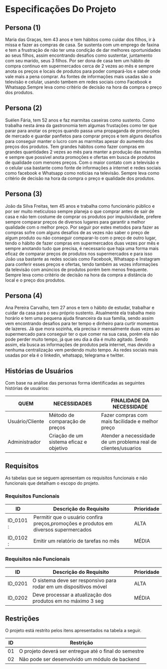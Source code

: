# Especificações Do Projeto
## Persona (1)

Maria das Graças, tem 43 anos e tem hábitos como cuidar dos filhos, ir à missa e fazer as compras de casa. Se sustenta com um emprego de faxina
e tem a frustração de não ter uma condição de dar melhores oportunidades ao seus filhos, assim encontrando desafios como sustentar, juntamento com seu marido, seus
3 filhos. Por ser dona de casa tem um hábito de compra continuo em supermercados cerca de 2 vezes ao mês e sempre anota os preços e locais de produtos para poder
compará-los e saber onde vale mais a pena comprar. As fontes de informações mais usadas são a televisão e celular, usando tambem em redes sociais como Facebook e
Whatsapp.Sempre leva como critério de decisão na hora da compra o preço dos produtos.

## Persona (2)

Suélen Fária, tem 52 anos e faz marmitas caseiras como sustento. Como trabalha nesta área da gastronomia tem algumas frustações como ter que parar para anotar os
preços quando passa uma propaganda de promoções de mercado e guardar panfletos para comprar preços e tem alguns desafios para conseguir manter o lucro com as marmitas
apesar do aumento dos preços dos produtos. Tem grandes hábitos como fazer compras em grandes quantidades 2 vezes ao mês para manter a produção das marmitas e sempre
que possível anota promoções e ofertas em busca de produtos de qualidade com menores preços. Com o maior contato com a televisão e o celular usa bastante como fonte
de informações a internet e redes sociais como facebook e Whatsapp como noticias na televisão. Sempre leva como critério de decisão na hora da compra o preço e
qualidade dos produtos.

## Persona (3)

João da Silva Freitas, tem 45 anos e trabalha como funcionário público e por ser muito meticuloso sempre planeja o que comprar antes de sair de casa e não tem costume
de comprar os produtos por impulsividade, prefere sempre comparar preços de diversos lugares para garantir a melhor qualidade com o melhor preço. Por seguir por estes
metodos para fazer as compras sofre com alguns desafios de as vezes não saber o preço de algum produto ou não conseguir comparar-lo com o preço de outro lugar, tendo
o hábito de fazer compras em supermercados duas vezes por mês e sempre anotando tudo que precisa, é necessario que haja uma forma mais eficaz de comparar preços de
produtos nos supermercados e para isso João usa bastante as redes sociais como Facebook, Whatsapp e Instagram para conferir esses preços e ofertas, tendo também as
vezes informações da televisão com anúncios de produtos porém bem menos frequente. Sempre leva como critério de decisão na hora da compra a distância do local e o
preço dos produtos.

## Persona (4)

Ana Pereira Carvalho, tem 27 anos e tem o hábito de estudar, trabalhar e cuidar da casa para o seu próprio sustento. Atualmente ela trabalha meio horário e tem uma
pequena ajuda financeira da sua família, sendo assim vem encontrando desafios para ter tempo e dinheiro para curtir momentos de lazeres. Já que mora sozinha, ela
precisa ir mensalmente duas vezes ao supermercado para conseguir ter o que comer na sua casa, porém ela não pode perder muito tempo, já que seu dia a dia é muito
agitado. Sendo assim, ela busca as informações de produtos pela internet, mas devido a nenhuma centralização vem perdendo muito tempo. As redes sociais mais usadas
por ela é o linkedin, whatsapp, telegrama e twitter.

## Histórias de Usuários

Com base na análise das personas forma identificadas as seguintes histórias de usuários:

|      QUEM   |NECESSIDADES       |  FINALIDADE DA NECESSIDADE                     |
|-------------|-------------------|----------------------------------------------------------------|
|Usuário/Cliente  | Método de comparação de preços  | Fazer compras com mais facilidade e melhor preço               |
|Administrador  | Criação de um sistema eficaz e objetivo | Atender a necessidade de um problema real de clientes/usuarios |

## Requisitos

As tabelas que se seguem apresentam os requisitos funcionais e não funcionais que detalham o escopo do projeto.

### Requisitos Funcionais

|ID    | Descrição do Requisito  | Prioridade |
|------|-----------------------------------------|----|
|ID_0101 : | Permitir que o usuário confira preços,promoções e produtos em diversos supermercados | ALTA | 
|ID_0102 : | Emitir um relatório de tarefas no mês   | MÉDIA |


### Requisitos não Funcionais

|ID     | Descrição do Requisito  |Prioridade |
|-------|-------------------------|----|
|ID_0201| O sistema deve ser responsivo para rodar em um dispositivos móvel | ALTA | 
|ID_0202| Deve processar a atualização dos produtos em no máximo 3 seg |  MÉDIA | 

## Restrições

O projeto está restrito pelos itens apresentados na tabela a seguir.

|ID| Restrição                                             |
|--|-------------------------------------------------------|
|01| O projeto deverá ser entregue até o final do semestre |
|02| Não pode ser desenvolvido um módulo de backend        |
